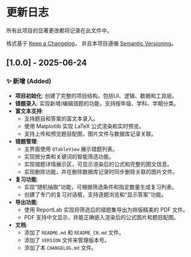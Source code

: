 # 更新日志

所有此项目的显著更改都将记录在此文件中。

格式基于 [Keep a Changelog](https://keepachangelog.com/en/1.0.0/)，
并且本项目遵循 [Semantic Versioning](https://semver.org/spec/v2.0.0.html)。

## [1.0.0] - 2025-06-24

### ✨ 新增 (Added)

- **项目初始化**: 创建了完整的项目结构，包括UI、逻辑、数据和工具层。
- **错题录入**: 实现新增/编辑错题的功能，支持按年级、学科、学期分类。
- **富文本支持**:
    - 支持题目和答案的富文本录入。
    - 使用 Matplotlib 实现 LaTeX 公式渲染和实时预览。
    - 支持上传和预览题目配图，图片文件与数据库记录关联。
- **错题管理**:
    - 主界面使用 `QTableView` 展示错题列表。
    - 实现按分类和关键词的智能筛选功能。
    - 实现错题详情展示区，可显示渲染后的公式和完整的图文信息。
    - 实现删除功能，并在删除数据库记录时同步删除关联的图片文件。
- **复习功能**:
    - 实现“随机抽取”功能，可根据筛选条件和指定数量生成复习列表。
    - 创建了专门的复习对话框，支持逐题浏览和“显示答案”功能。
- **导出功能**:
    - 使用 ReportLab 实现将筛选后的错题集导出为排版精美的 PDF 文件。
    - PDF 支持中文显示，并能正确嵌入渲染后的公式图片和题目配图。
- **文档**:
    - 添加了 `README.md` 和 `README_CN.md` 文件。
    - 添加了 `VERSION` 文件来管理版本号。
    - 添加了本 `CHANGELOG.md` 文件。